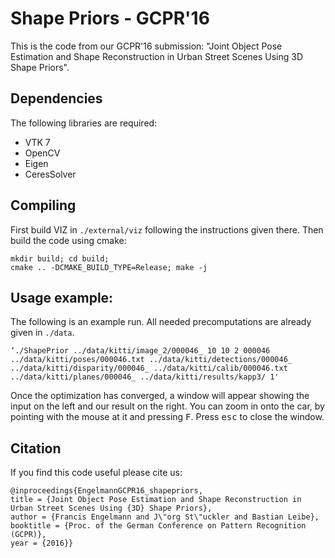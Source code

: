 # Shape Priors - GCPR'16

This is the code from our GCPR'16 submission: "Joint Object Pose Estimation and Shape Reconstruction in Urban Street Scenes Using 3D Shape Priors".

## Dependencies
The following libraries are required:
* VTK 7
* OpenCV
* Eigen
* CeresSolver

## Compiling
First build VIZ in `./external/viz` following the instructions given there.
Then build the code using cmake:
```
mkdir build; cd build;
cmake .. -DCMAKE_BUILD_TYPE=Release; make -j
```

## Usage example:
The following is an example run. All needed precomputations are already given in `./data`.
```
‘./ShapePrior ../data/kitti/image_2/000046_ 10 10 2 000046 ../data/kitti/poses/000046.txt ../data/kitti/detections/000046_ ../data/kitti/disparity/000046_ ../data/kitti/calib/000046.txt ../data/kitti/planes/000046_ ../data/kitti/results/kapp3/ 1' 
```

Once the optimization has converged, a window will appear showing the input on the left and our result on the right.
You can zoom in onto the car, by pointing with the mouse at it and pressing <kbd>F</kbd>.
Press <kbd>esc</kbd> to close the window.

## Citation
If you find this code useful please cite us:
```
@inproceedings{EngelmannGCPR16_shapepriors, 
title = {Joint Object Pose Estimation and Shape Reconstruction in Urban Street Scenes Using {3D} Shape Priors},
author = {Francis Engelmann and J\"org St\"uckler and Bastian Leibe},
booktitle = {Proc. of the German Conference on Pattern Recognition (GCPR)},
year = {2016}}
```
